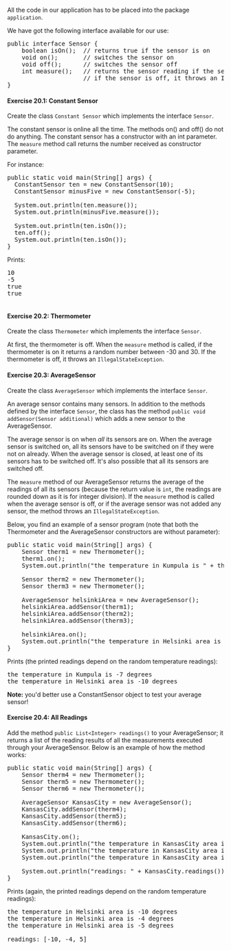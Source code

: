 All the code in our application has to be placed into the package `application`.

We have got the following interface available for our use:

<pre class="sh_java sh_sourceCode">
public interface Sensor {
    boolean isOn();  // returns true if the sensor is on
    void on();       // switches the sensor on
    void off();      // switches the sensor off
    int measure();   // returns the sensor reading if the sensor is on
                     // if the sensor is off, it throws an IllegalStateException
}
</pre>

#### Exercise 20.1: Constant Sensor

Create the class `Constant Sensor` which implements the interface `Sensor`.

The constant sensor is online all the time. The methods on() and off() do not do anything. The constant sensor has a constructor with an int parameter. The `measure` method call returns the number received as constructor parameter.

For instance:

<pre class="sh_java sh_sourceCode">
public static void main(String[] args) {
  ConstantSensor ten = new ConstantSensor(10);
  ConstantSensor minusFive = new ConstantSensor(-5);

  System.out.println(ten.measure());
  System.out.println(minusFive.measure());

  System.out.println(ten.isOn());
  ten.off();
  System.out.println(ten.isOn());
}
</pre>

Prints:

<pre>
10
-5
true
true

</pre>

#### Exercise 20.2: Thermometer

Create the class `Thermometer` which implements the interface `Sensor`.

At first, the thermometer is off. When the `measure` method is called, if the thermometer is on it returns a random number between -30 and 30. If the thermometer is off, it throws an `IllegalStateException`.

#### Exercise 20.3: AverageSensor

Create the class `AverageSensor` which implements the interface `Sensor`.

An average sensor contains many sensors. In addition to the methods defined by the interface `Sensor`, the class has the method `public void addSensor(Sensor additional)` which adds a new sensor to the AverageSensor.

The average sensor is on when _all_ its sensors are on. When the average sensor is switched on, all its sensors have to be switched on if they were not on already. When the average sensor is closed, at least one of its sensors has to be switched off. It's also possible that all its sensors are switched off.

The `measure` method of our AverageSensor returns the average of the readings of all its sensors (because the return value is `int`, the readings are rounded down as it is for integer division). If the `measure` method is called when the average sensor is off, or if the average sensor was not added any sensor, the method throws an `IllegalStateException`.

Below, you find an example of a sensor program (note that both the Thermometer and the AverageSensor constructors are without parameter):

<pre class="sh_java sh_sourceCode">
public static void main(String[] args) {
    Sensor therm1 = new Thermometer();
    therm1.on();
    System.out.println("the temperature in Kumpula is " + therm1.measure() + " degrees");

    Sensor therm2 = new Thermometer();
    Sensor therm3 = new Thermometer();

    AverageSensor helsinkiArea = new AverageSensor();
    helsinkiArea.addSensor(therm1);
    helsinkiArea.addSensor(therm2);
    helsinkiArea.addSensor(therm3);

    helsinkiArea.on();
    System.out.println("the temperature in Helsinki area is " + helsinkiArea.measure() + " degrees");
}
</pre>

Prints (the printed readings depend on the random temperature readings):

<pre class="sh_java sh_sourceCode">
the temperature in Kumpula is -7 degrees
the temperature in Helsinki area is -10 degrees
</pre>

**Note:** you'd better use a ConstantSensor object to test your average sensor!

#### Exercise 20.4: All Readings

Add the method `public List<Integer> readings()` to your AverageSensor; it returns a list of the reading results of all the measurements executed through your AverageSensor. Below is an example of how the method works: 

<pre class="sh_java sh_sourceCode">
public static void main(String[] args) {
    Sensor therm4 = new Thermometer();
    Sensor therm5 = new Thermometer();
    Sensor therm6 = new Thermometer();

    AverageSensor KansasCity = new AverageSensor();
    KansasCity.addSensor(therm4);
    KansasCity.addSensor(therm5);
    KansasCity.addSensor(therm6);

    KansasCity.on();
    System.out.println("the temperature in KansasCity area is " + KansasCity.measure() + " degrees");
    System.out.println("the temperature in KansasCity area is " + KansasCity.measure() + " degrees");
    System.out.println("the temperature in KansasCity area is " + KansasCity.measure() + " degrees");

    System.out.println("readings: " + KansasCity.readings());
}
</pre>

Prints (again, the printed readings depend on the random temperature readings):

<pre class="sh_java sh_sourceCode">
the temperature in Helsinki area is -10 degrees
the temperature in Helsinki area is -4 degrees
the temperature in Helsinki area is -5 degrees

readings: [-10, -4, 5]
</pre>
